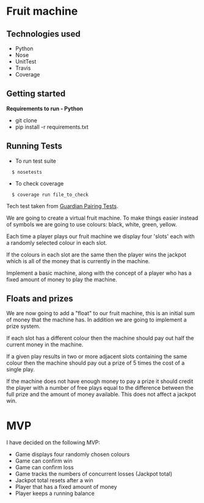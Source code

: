 # Fruit machine

## Technologies used
* Python
* Nose
* UnitTest
* Travis
* Coverage

## Getting started
**Requirements to run - Python**
* git clone
* pip install -r requirements.txt

## Running Tests
* To run test suite
```
  $ nosetests
```
* To check coverage
```
  $ coverage run file_to_check
```

Tech test taken from [Guardian Pairing Tests](https://github.com/guardian/pairing-tests).

We are going to create a virtual fruit machine. To make things easier instead of symbols we are going to use colours: black, white, green, yellow.

Each time a player plays our fruit machine we display four 'slots' each with a randomly selected colour in each slot.

If the colours in each slot are the same then the player wins the jackpot which is all of the money that is currently in the machine.

Implement a basic machine, along with the concept of a player who has a fixed amount of money to play the machine.

## Floats and prizes

We are now going to add a "float" to our fruit machine, this is an initial sum of money that the machine has. In addition we are going to implement a prize system.

If each slot has a different colour then the machine should pay out half the current money in the machine.

If a given play results in two or more adjacent slots containing the same colour then the machine should pay out a prize of 5 times the cost of a single play.

If the machine does not have enough money to pay a prize it should credit the player with a number of free plays equal to the difference between the full prize and the amount of money available. This does not affect a jackpot win.

# MVP
I have decided on the following MVP:

* Game displays four randomly chosen colours
* Game can confirm win
* Game can confirm loss
* Game tracks the numbers of concurrent losses (Jackpot total)
* Jackpot total resets after a win
* Player that has a fixed amount of money
* Player keeps a running balance

